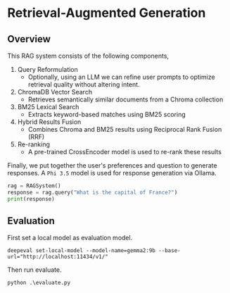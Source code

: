 # Retrieval-Augmented Generation

## Overview

This RAG system consists of the following components,

1. Query Reformulation 
   - Optionally, using an LLM we can refine user prompts to optimize retrieval quality without altering intent.
2. ChromaDB Vector Search  
   - Retrieves semantically similar documents from a Chroma collection
3. BM25 Lexical Search 
   - Extracts keyword-based matches using BM25 scoring
4. Hybrid Results Fusion
   - Combines Chroma and BM25 results using Reciprocal Rank Fusion (RRF)
5. Re-ranking
   - A pre-trained CrossEncoder model is used to re-rank these results

Finally, we put together the user's preferences and question to generate responses. A `Phi 3.5`
model is used for response generation via Ollama. 


```python
rag = RAGSystem()
response = rag.query("What is the capital of France?")
print(response)
```

## Evaluation

First set a local model as evaluation model.

```commandline
deepeval set-local-model --model-name=gemma2:9b --base-url="http://localhost:11434/v1/"
```

Then run evaluate.

```commandline
python .\evaluate.py
```
